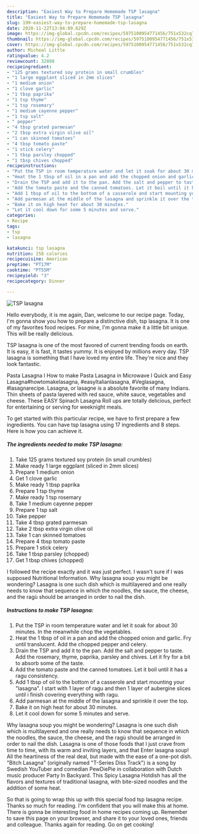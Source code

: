 ```yaml
---
description: "Easiest Way to Prepare Homemade TSP lasagna"
title: "Easiest Way to Prepare Homemade TSP lasagna"
slug: 199-easiest-way-to-prepare-homemade-tsp-lasagna
date: 2020-11-22T13:04:09.629Z
image: https://img-global.cpcdn.com/recipes/5975100954771456/751x532cq70/tsp-lasagna-recipe-main-photo.jpg
thumbnail: https://img-global.cpcdn.com/recipes/5975100954771456/751x532cq70/tsp-lasagna-recipe-main-photo.jpg
cover: https://img-global.cpcdn.com/recipes/5975100954771456/751x532cq70/tsp-lasagna-recipe-main-photo.jpg
author: Micheal Little
ratingvalue: 4.2
reviewcount: 32898
recipeingredient:
- "125 grams textured soy protein in small crumbles"
- "1 large eggplant sliced in 2mm slices"
- "1 medium onion"
- "1 clove garlic"
- "1 tbsp paprika"
- "1 tsp thyme"
- "1 tsp rosemary"
- "1 medium cayenne pepper"
- "1 tsp salt"
- " pepper"
- "4 tbsp grated parmesan"
- "2 tbsp extra virgin olive oil"
- "1 can skinned tomatoes"
- "4 tbsp tomato paste"
- "1 stick celery"
- "1 tbsp parsley chopped"
- "1 tbsp chives chopped"
recipeinstructions:
- "Put the TSP in room temperature water and let it soak for about 30 minutes. In the meanwhile chop the vegetables."
- "Heat the 1 tbsp of oil in a pan and add the chopped onion and garlic. Fry until translucent. Add the chopped pepper and celery."
- "Drain the TSP and add it to the pan. Add the salt and pepper to taste. Add the rosemary, thyme, paprika, parsley and chives. Let it fry for a bit to absorb some of the taste."
- "Add the tomato paste and the canned tomatoes. Let it boil until it has a ragu consistency."
- "Add 1 tbsp of oil to the bottom of a casserole and start mounting your &#34;lasagna&#34;. I start with 1 layer of ragu and then 1 layer of aubergine slices until i finish covering everything with ragu."
- "Add parmesan at the middle of the lasagna and sprinkle it over the top."
- "Bake it on high heat for about 30 minutes."
- "Let it cool down for some 5 minutes and serve."
categories:
- Recipe
tags:
- tsp
- lasagna

katakunci: tsp lasagna 
nutrition: 258 calories
recipecuisine: American
preptime: "PT17M"
cooktime: "PT55M"
recipeyield: "3"
recipecategory: Dinner

---
```



![TSP lasagna](https://img-global.cpcdn.com/recipes/5975100954771456/751x532cq70/tsp-lasagna-recipe-main-photo.jpg)

Hello everybody, it is me again, Dan, welcome to our recipe page. Today, I'm gonna show you how to prepare a distinctive dish, tsp lasagna. It is one of my favorites food recipes. For mine, I'm gonna make it a little bit unique. This will be really delicious.

TSP lasagna is one of the most favored of current trending foods on earth. It is easy, it is fast, it tastes yummy. It is enjoyed by millions every day. TSP lasagna is something that I have loved my entire life. They're nice and they look fantastic.

Pasta Lasagna I How to make Pasta Lasagna in Microwave I Quick and Easy Lasagna#howtomakelasagna, #easyItalianlasagna, #Veglasagna, #lasagnarecipe. Lasagna, or lasagne is a absolute favorite of many Indians. Thin sheets of pasta layered with red sauce, white sauce, vegetables and cheese. These EASY Spinach Lasagna Roll ups are totally delicious, perfect for entertaining or serving for weeknight meals.


To get started with this particular recipe, we have to first prepare a few ingredients. You can have tsp lasagna using 17 ingredients and 8 steps. Here is how you can achieve it.

<!--inarticleads1-->

##### The ingredients needed to make TSP lasagna:

1. Take 125 grams textured soy protein (in small crumbles)
1. Make ready 1 large eggplant (sliced in 2mm slices)
1. Prepare 1 medium onion
1. Get 1 clove garlic
1. Make ready 1 tbsp paprika
1. Prepare 1 tsp thyme
1. Make ready 1 tsp rosemary
1. Take 1 medium cayenne pepper
1. Prepare 1 tsp salt
1. Take  pepper
1. Take 4 tbsp grated parmesan
1. Take 2 tbsp extra virgin olive oil
1. Take 1 can skinned tomatoes
1. Prepare 4 tbsp tomato paste
1. Prepare 1 stick celery
1. Take 1 tbsp parsley (chopped)
1. Get 1 tbsp chives (chopped)


I followed the recipe exactly and it was just perfect. I wasn&#39;t sure if I was supposed Nutritional Information. Why lasagna soup you might be wondering? Lasagna is one such dish which is multilayered and one really needs to know that sequence in which the noodles, the sauce, the cheese, and the ragù should be arranged in order to nail the dish. 

<!--inarticleads2-->

##### Instructions to make TSP lasagna:

1. Put the TSP in room temperature water and let it soak for about 30 minutes. In the meanwhile chop the vegetables.
1. Heat the 1 tbsp of oil in a pan and add the chopped onion and garlic. Fry until translucent. Add the chopped pepper and celery.
1. Drain the TSP and add it to the pan. Add the salt and pepper to taste. Add the rosemary, thyme, paprika, parsley and chives. Let it fry for a bit to absorb some of the taste.
1. Add the tomato paste and the canned tomatoes. Let it boil until it has a ragu consistency.
1. Add 1 tbsp of oil to the bottom of a casserole and start mounting your &#34;lasagna&#34;. I start with 1 layer of ragu and then 1 layer of aubergine slices until i finish covering everything with ragu.
1. Add parmesan at the middle of the lasagna and sprinkle it over the top.
1. Bake it on high heat for about 30 minutes.
1. Let it cool down for some 5 minutes and serve.


Why lasagna soup you might be wondering? Lasagna is one such dish which is multilayered and one really needs to know that sequence in which the noodles, the sauce, the cheese, and the ragù should be arranged in order to nail the dish. Lasagna is one of those foods that I just crave from time to time, with its warm and inviting layers, and that Enter lasagna soup! All the heartiness of the real deal, but made with the ease of a one-pot dish. &#34;Bitch Lasagna&#34; (originally named &#34;T-Series Diss Track&#34;) is a song by Swedish YouTuber and comedian PewDiePie in collaboration with Dutch music producer Party In Backyard. This Spicy Lasagna Hotdish has all the flavors and textures of traditional lasagna, with bite-sized noodles and the addition of some heat. 

So that is going to wrap this up with this special food tsp lasagna recipe. Thanks so much for reading. I'm confident that you will make this at home. There is gonna be interesting food in home recipes coming up. Remember to save this page on your browser, and share it to your loved ones, friends and colleague. Thanks again for reading. Go on get cooking!
